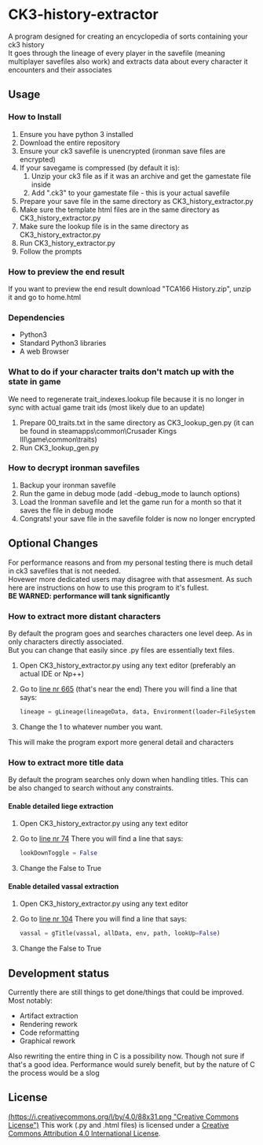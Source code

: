 # CK3-history-extractor

A program designed for creating an encyclopedia of sorts containing your ck3 history  
It goes through the lineage of every player in the savefile (meaning multiplayer savefiles also work) and extracts data about every character it encounters and their associates

## Usage

### How to Install

1. Ensure you have python 3 installed
2. Download the entire repository
3. Ensure your ck3 savefile is unencrypted (ironman save files are encrypted)
4. If your savegame is compressed (by default it is):
    1. Unzip your ck3 file as if it was an archive and get the gamestate file inside
    2. Add ".ck3" to your gamestate file - this is your actual savefile
5. Prepare your save file in the same directory as CK3_history_extractor.py
6. Make sure the template html files are in the same directory as CK3_history_extractor.py
7. Make sure the lookup file is in the same directory as CK3_history_extractor.py
8. Run CK3_history_extractor.py
9. Follow the prompts

### How to preview the end result

If you want to preview the end result download "TCA166 History.zip", unzip it and go to home.html

### Dependencies

- Python3
- Standard Python3 libraries
- A web Browser

### What to do if your character traits don't match up with the state in game

We need to regenerate trait_indexes.lookup file because it is no longer in sync with actual game trait ids (most likely due to an update)

1. Prepare 00_traits.txt in the same directory as CK3_lookup_gen.py (it can be found in steamapps\common\Crusader Kings III\game\common\traits)
2. Run CK3_lookup_gen.py

### How to decrypt ironman savefiles

1. Backup your ironman savefile
2. Run the game in debug mode (add -debug_mode to launch options)
3. Load the Ironman savefile and let the game run for a month so that it saves the file in debug mode
4. Congrats! your save file in the savefile folder is now no longer encrypted

## Optional Changes

For performance reasons and from my personal testing there is much detail in ck3 savefiles that is not needed.  
Hovewer more dedicated users may disagree with that assesment. As such here are instructions on how to use this program to it's fullest.  
**BE WARNED: performance will tank significantly**

### How to extract more distant characters

By default the program goes and searches characters one level deep. As in only characters directly associated.  
But you can change that easily since .py files are essentially text files.

1. Open CK3_history_extractor.py using any text editor (preferably an actual IDE or Np++)
2. Go to [line nr 665](https://github.com/TCA166/CK3-history-extractor/blob/955b3205b38fc9f8df6a3f975d95c67eaef5bd96/CK3_history_extractor.py#L665) (that's near the end) There you will find a line that says:

    ```Python
    lineage = gLineage(lineageData, data, Environment(loader=FileSystemLoader('')), limit=1)
    ```

3. Change the 1 to whatever number you want.

This will make the program export more general detail and characters

### How to extract more title data

By default the program searches only down when handling titles. This can be also changed to search without any constraints.

#### Enable detailed liege extraction

1. Open CK3_history_extractor.py using any text editor
2. Go to [line nr 74](https://github.com/TCA166/CK3-history-extractor/blob/955b3205b38fc9f8df6a3f975d95c67eaef5bd96/CK3_history_extractor.py#L74) There you will find a line that says:

    ```Python
    lookDownToggle = False
    ```

3. Change the False to True

#### Enable detailed vassal extraction

1. Open CK3_history_extractor.py using any text editor
2. Go to [line nr 104](https://github.com/TCA166/CK3-history-extractor/blob/955b3205b38fc9f8df6a3f975d95c67eaef5bd96/CK3_history_extractor.py#L104) There you will find a line that says:

    ```Python
    vassal = gTitle(vassal, allData, env, path, lookUp=False)
    ```

3. Change the False to True

## Development status

Currently there are still things to get done/things that could be improved. Most notably:

- Artifact extraction
- Rendering rework
- Code reformatting
- Graphical rework

Also rewriting the entire thing in C is a possibility now. Though not sure if that's a good idea. Performance would surely benefit, but by the nature of C the process would be a slog

## License

[(https://i.creativecommons.org/l/by/4.0/88x31.png "Creative Commons License")](http://creativecommons.org/licenses/by/4.0/")
This work (.py and .html files) is licensed under a [Creative Commons Attribution 4.0 International License](http://creativecommons.org/licenses/by/4.0/).  
